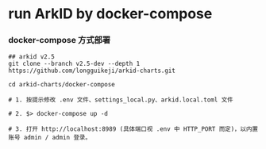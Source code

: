 # run ArkID by docker-compose

### docker-compose 方式部署
```shell
## arkid v2.5
git clone --branch v2.5-dev --depth 1  https://github.com/longguikeji/arkid-charts.git

cd arkid-charts/docker-compose

# 1. 按提示修改 .env 文件、settings_local.py、arkid.local.toml 文件

# 2. $> docker-compose up -d

# 3. 打开 http://localhost:8989 (具体端口视 .env 中 HTTP_PORT 而定)，以内置账号 admin / admin 登录。

```

